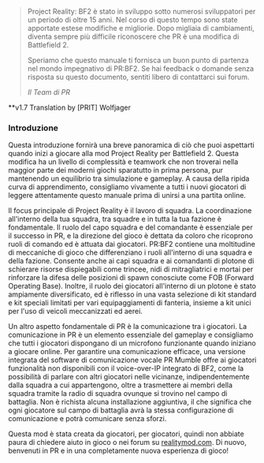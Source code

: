 > Project Reality: BF2 è stato in sviluppo sotto numerosi sviluppatori per un periodo di oltre 15 anni. Nel corso di questo tempo sono state apportate estese modifiche e migliorie.
> Dopo migliaia di cambiamenti, diventa sempre più difficile riconoscere che PR è una modifica di Battlefield 2.
> 
> Speriamo che questo manuale ti fornisca un buon punto di partenza nel mondo impegnativo di PR:BF2.
> Se hai feedback o domande senza risposta su questo documento, sentiti libero di contattarci sui forum.
>
> _Il Team di PR_


**v1.7 Translation  by [PRIT] Wolfjager

### Introduzione

Questa introduzione fornirà una breve panoramica di ciò che puoi aspettarti quando inizi a giocare alla mod Project Reality per Battlefield 2. Questa modifica ha un livello di complessità e teamwork che non troverai nella maggior parte dei moderni giochi sparatutto in prima persona, pur mantenendo un equilibrio tra simulazione e gameplay. A causa della ripida curva di apprendimento, consigliamo vivamente a tutti i nuovi giocatori di leggere attentamente questo manuale prima di unirsi a una partita online.

Il focus principale di Project Reality è il lavoro di squadra. La coordinazione all'interno della tua squadra, tra squadre e in tutta la tua fazione è fondamentale. Il ruolo del capo squadra e del comandante è essenziale per il successo in PR, e la direzione del gioco è dettata da coloro che ricoprono ruoli di comando ed è attuata dai giocatori. PR:BF2 contiene una moltitudine di meccaniche di gioco che differenziano i ruoli all'interno di una squadra e della fazione. Consente anche ai capi squadra e ai comandanti di plotone di schierare risorse dispiegabili come trincee, nidi di mitragliatrici e mortai per rinforzare la difesa delle posizioni di spawn conosciute come FOB (Forward Operating Base). Inoltre, il ruolo dei giocatori all'interno di un plotone è stato ampiamente diversificato, ed è riflesso in una vasta selezione di kit standard e kit speciali limitati per vari equipaggiamenti di fanteria, insieme a kit unici per l'uso di veicoli meccanizzati ed aerei.

Un altro aspetto fondamentale di PR è la comunicazione tra i giocatori. La comunicazione in PR è un elemento essenziale del gameplay e consigliamo che tutti i giocatori dispongano di un microfono funzionante quando iniziano a giocare online. Per garantire una comunicazione efficace, una versione integrata del software di comunicazione vocale PR Mumble offre ai giocatori funzionalità non disponibili con il voice-over-IP integrato di BF2, come la possibilità di parlare con altri giocatori nelle vicinanze, indipendentemente dalla squadra a cui appartengono, oltre a trasmettere ai membri della squadra tramite la radio di squadra ovunque si trovino nel campo di battaglia. Non è richista alcuna installazione aggiuntiva, il che significa che ogni giocatore sul campo di battaglia avrà la stessa configurazione di comunicazione e potrà comunicare senza sforzi.

Questa mod è stata creata da giocatori, per giocatori, quindi non abbiate paura di chiedere aiuto in gioco o nei forum su [realitymod.com](https://www.realitymod.com/forum/forumdisplay.php?f=27). Di nuovo, benvenuti in PR e in una completamente nuova esperienza di gioco!

